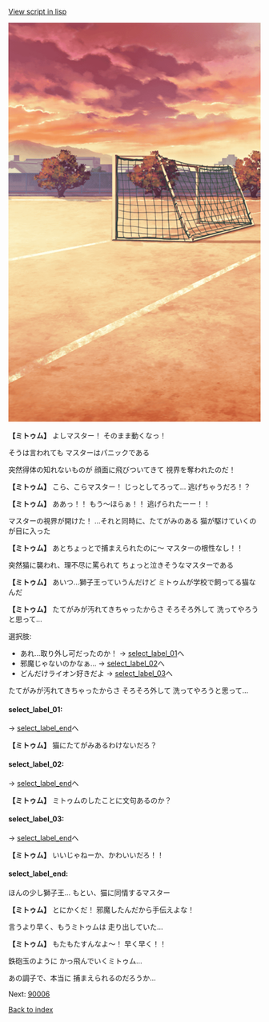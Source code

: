 [View script in lisp](../scripts/20054202.txt)

![Schoolyard_evening.png](../images/backgrounds/Schoolyard_evening.png)

**【ミトゥム】**
よしマスター！
そのまま動くなっ！

そうは言われても
マスターはパニックである

突然得体の知れないものが
顔面に飛びついてきて
視界を奪われたのだ！

**【ミトゥム】**
こら、こらマスター！
じっとしてろって…
逃げちゃうだろ！？

**【ミトゥム】**
ああっ！！
もう～ほらぁ！！
逃げられたーー！！

マスターの視界が開けた！
…それと同時に、たてがみのある
猫が駆けていくのが目に入った

**【ミトゥム】**
あとちょっとで捕まえられたのに～
マスターの根性なし！！

突然猫に襲われ、理不尽に罵られて
ちょっと泣きそうなマスターである

**【ミトゥム】**
あいつ…獅子王っていうんだけど
ミトゥムが学校で飼ってる猫なんだ

**【ミトゥム】**
たてがみが汚れてきちゃったからさ
そろそろ外して
洗ってやろうと思って…

選択肢:
- あれ…取り外し可だったのか！ → [select_label_01](#select_label_01)へ
- 邪魔じゃないのかなぁ… → [select_label_02](#select_label_02)へ
- どんだけライオン好きだよ → [select_label_03](#select_label_03)へ

たてがみが汚れてきちゃったからさ
そろそろ外して
洗ってやろうと思って…

#### select_label_01:
 → [select_label_end](#select_label_end)へ

**【ミトゥム】**
猫にたてがみあるわけないだろ？

#### select_label_02:
 → [select_label_end](#select_label_end)へ

**【ミトゥム】**
ミトゥムのしたことに文句あるのか？

#### select_label_03:
 → [select_label_end](#select_label_end)へ

**【ミトゥム】**
いいじゃねーか、かわいいだろ！！

#### select_label_end:

ほんの少し獅子王…
もとい、猫に同情するマスター

**【ミトゥム】**
とにかくだ！
邪魔したんだから手伝えよな！

言うより早く、もうミトゥムは
走り出していた…

**【ミトゥム】**
もたもたすんなよ～！
早く早く！！

鉄砲玉のように
かっ飛んでいくミトゥム…

あの調子で、本当に
捕まえられるのだろうか…

Next: [90006](90006.md)

[Back to index](index.md)

